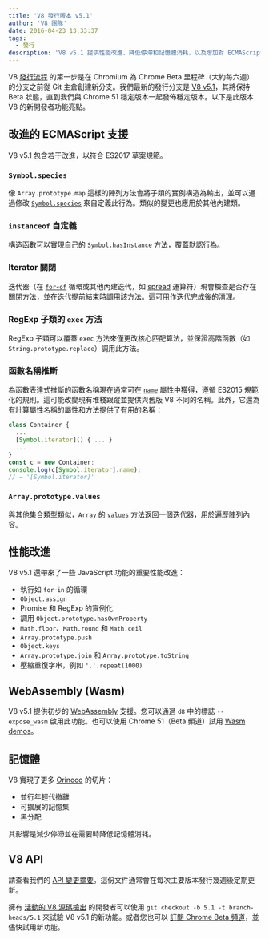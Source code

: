 ```yaml
---
title: 'V8 發行版本 v5.1'
author: 'V8 團隊'
date: 2016-04-23 13:33:37
tags:
  - 發行
description: 'V8 v5.1 提供性能改進、降低停滯和記憶體消耗，以及增加對 ECMAScript 語言功能的支援。'
---
```

V8 [發行流程](/docs/release-process) 的第一步是在 Chromium 為 Chrome Beta 里程碑（大約每六週）的分支之前從 Git 主倉創建新分支。我們最新的發行分支是 [V8 v5.1](https://chromium.googlesource.com/v8/v8.git/+log/branch-heads/5.1)，其將保持 Beta 狀態，直到我們與 Chrome 51 穩定版本一起發佈穩定版本。以下是此版本 V8 的新開發者功能亮點。

<!--truncate-->
## 改進的 ECMAScript 支援

V8 v5.1 包含若干改進，以符合 ES2017 草案規範。

### `Symbol.species`

像 `Array.prototype.map` 這樣的陣列方法會將子類的實例構造為輸出，並可以通過修改 [`Symbol.species`](https://developer.mozilla.org/en-US/docs/Web/JavaScript/Reference/Global_Objects/Symbol/species) 來自定義此行為。類似的變更也應用於其他內建類。

### `instanceof` 自定義

構造函數可以實現自己的 [`Symbol.hasInstance`](https://developer.mozilla.org/en-US/docs/Web/JavaScript/Reference/Global_Objects/Symbol#Other_symbols) 方法，覆蓋默認行為。

### Iterator 關閉

迭代器（在 [`for`-`of`](https://developer.mozilla.org/en-US/docs/Web/JavaScript/Reference/Statements/for...of) 循環或其他內建迭代，如 [spread](https://developer.mozilla.org/en-US/docs/Web/JavaScript/Reference/Operators/Spread_operator) 運算符）現會檢查是否存在關閉方法，並在迭代提前結束時調用該方法。這可用作迭代完成後的清理。

### RegExp 子類的 `exec` 方法

RegExp 子類可以覆蓋 `exec` 方法來僅更改核心匹配算法，並保證高階函數（如 `String.prototype.replace`）調用此方法。

### 函數名稱推斷

為函數表達式推斷的函數名稱現在通常可在 [`name`](https://developer.mozilla.org/en-US/docs/Web/JavaScript/Reference/Global_Objects/Function/name) 屬性中獲得，遵循 ES2015 規範化的規則。這可能改變現有堆棧跟蹤並提供與舊版 V8 不同的名稱。此外，它還為有計算屬性名稱的屬性和方法提供了有用的名稱：

```js
class Container {
  ...
  [Symbol.iterator]() { ... }
  ...
}
const c = new Container;
console.log(c[Symbol.iterator].name);
// → '[Symbol.iterator]'
```

### `Array.prototype.values`

與其他集合類型類似，`Array` 的 [`values`](https://developer.mozilla.org/en-US/docs/Web/JavaScript/Reference/Global_Objects/Array/values) 方法返回一個迭代器，用於遍歷陣列內容。

## 性能改進

V8 v5.1 還帶來了一些 JavaScript 功能的重要性能改進：

- 執行如 `for`-`in` 的循環
- `Object.assign`
- Promise 和 RegExp 的實例化
- 調用 `Object.prototype.hasOwnProperty`
- `Math.floor`、`Math.round` 和 `Math.ceil`
- `Array.prototype.push`
- `Object.keys`
- `Array.prototype.join` 和 `Array.prototype.toString`
- 壓縮重復字串，例如 `'.'.repeat(1000)`

## WebAssembly (Wasm)

V8 v5.1 提供初步的 [WebAssembly](/blog/webassembly-experimental) 支援。您可以通過 `d8` 中的標誌 `--expose_wasm` 啟用此功能。也可以使用 Chrome 51（Beta 頻道）試用 [Wasm demos](https://webassembly.github.io/demo/)。

## 記憶體

V8 實現了更多 [Orinoco](/blog/orinoco) 的切片：

- 並行年輕代撤離
- 可擴展的記憶集
- 黑分配

其影響是減少停滯並在需要時降低記憶體消耗。

## V8 API

請查看我們的 [API 變更摘要](https://bit.ly/v8-api-changes)。這份文件通常會在每次主要版本發行幾週後定期更新。

擁有 [活動的 V8 源碼檢出](https://v8.dev/docs/source-code#using-git) 的開發者可以使用 `git checkout -b 5.1 -t branch-heads/5.1` 來試驗 V8 v5.1 的新功能。或者您也可以 [訂閱 Chrome Beta 頻道](https://www.google.com/chrome/browser/beta.html)，並儘快試用新功能。
